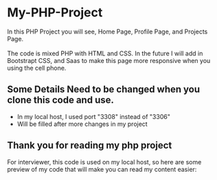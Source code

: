 # My-PHP-Project
In this PHP Project you will see, Home Page, Profile Page, and Projects Page. <br><br>
The code is mixed PHP with HTML and CSS. In the future I will add in Bootstrapt CSS, and Saas to make this page more responsive when you using the cell phone.<br>

## Some Details Need to be changed when you clone this code and use.<br>
- In my local host, I used port "3308" instead of "3306"<br>
- Will be filled after more changes in my project<br>

## Thank you for reading my php project<br>
For interviewer, this code is used on my local host, so here are some preview of my code that will make you can read my content easier:<br>
